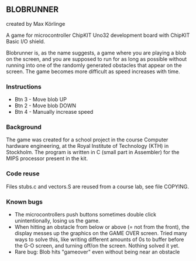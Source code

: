 ## BLOBRUNNER

created by Max Körlinge

A game for microcontroller ChipKIT Uno32 development board with ChipKIT Basic I/O shield.

Blobrunner is, as the name suggests, a game where you are playing a blob on the screen, and you are supposed to run for as long as possible without running into one of the randomly generated obstacles that appear on the screen. The game becomes more difficult as speed increases with time.

### Instructions

* Btn 3 - Move blob UP
* Btn 2 - Move blob DOWN
* Btn 4 - Manually increase speed

### Background

The game was created for a school project in the course Computer hardware engineering, at the Royal Institute of Technology (KTH) in Stockholm.
The program is written in C (small part in Assembler) for the MIPS processor present in the kit.

### Code reuse

Files stubs.c and vectors.S are reused from a course lab, see file COPYING.

### Known bugs

 * The microcontrollers push buttons sometimes double click unintentionally, losing us the game.
 * When hitting an obstacle from below or above (= not from the front), the display messes up the graphics on the GAME OVER screen. Tried many ways to solve this, like writing different amounts of 0s to buffer before the G-O screen, and turning off/on the screen. Nothing solved it yet.
 * Rare bug: Blob hits "gameover" even without being near an obstacle
